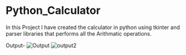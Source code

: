 # Python_Calculator
In this Project  I have created the calculator in python using tkinter and parser libraries that performs all the  Arithmatic operations.

Output-
![Output](https://user-images.githubusercontent.com/86664436/123997141-b0b41300-d9ed-11eb-8386-8bdae5377082.png)
![output2](https://user-images.githubusercontent.com/86664436/123997376-f53fae80-d9ed-11eb-902b-64cef91bc46e.png)
